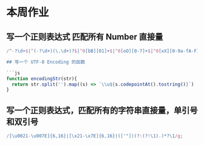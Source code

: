# 本周作业

## 写一个正则表达式 匹配所有 Number 直接量

```js
/^-?\d+$|^(-?\d+)(\.\d+)?$|^0[bB][01]+$|^0[oO][0-7]+$|^0[xX][0-9a-fA-F]+$/g;```

## 写一个 UTF-8 Encoding 的函数

```js
function encodingStr(str){
  return str.split('').map((s) => `\\u${s.codepointAt().tostring()}`)
}
```

## 写一个正则表达式，匹配所有的字符串直接量，单引号和双引号

```js
/[\u0021-\u007E]{6,16}|[\x21-\x7E]{6,16}|(['"])(?:(?!\1).)*?\1/g;
```

